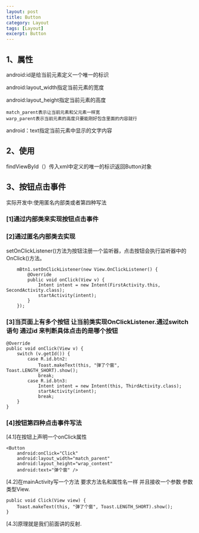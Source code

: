 ```yaml
---
layout: post
title: Button
category: Layout
tags: [Layout]
excerpt: Button
---
```


## 1、属性 ##

android:id是给当前元素定义一个唯一的标识

android:layout_width指定当前元素的宽度

android:layout_height指定当前元素的高度

	match_parent表示让当前元素和父元素一样宽
	warp_parent表示当前元素的高度只要能刚好包含里面的内容就行

android：text指定当前元素中显示的文字内容


## 2、使用 ##

findViewById（）传入xml中定义的唯一的标识返回Button对象


## 3、按钮点击事件 ##

实际开发中:使用匿名内部类或者第四种写法

### [1]通过内部类来实现按钮点击事件 ###

### [2]通过匿名内部类去实现 ###

setOnClickListener()方法为按钮注册一个监听器，点击按钮会执行监听器中的OnClick()方法。

        mBtn1.setOnClickListener(new View.OnClickListener() {
            @Override
            public void onClick(View v) {
                Intent intent = new Intent(FirstActivity.this, SecondActivity.class);
                startActivity(intent);
            }
        });


### [3]当页面上有多个按钮 让当前类实现OnClickListener.通过switch语句 通过id 来判断具体点击的是哪个按钮 ###

    
    @Override
    public void onClick(View v) {
        switch (v.getId()) {
            case R.id.btn2:
                Toast.makeText(this, "弹了个窗", Toast.LENGTH_SHORT).show();
                break;
            case R.id.btn3:
                Intent intent = new Intent(this, ThirdActivity.class);
                startActivity(intent);
                break;
        }
    }

### [4]按钮第四种点击事件写法  ###



[4.1]在按钮上声明一个onClick属性


    
    <Button
        android:onClick="Click"
        android:layout_width="match_parent"
        android:layout_height="wrap_content"
        android:text="弹个窗" />

[4.2]在mainActivity写一个方法 要求方法名和属性名一样 并且接收一个参数 参数类型View.

    
    public void Click(View view) {
        Toast.makeText(this, "弹了个窗", Toast.LENGTH_SHORT).show();
    }

[4.3]原理就是我们前面讲的反射. 






